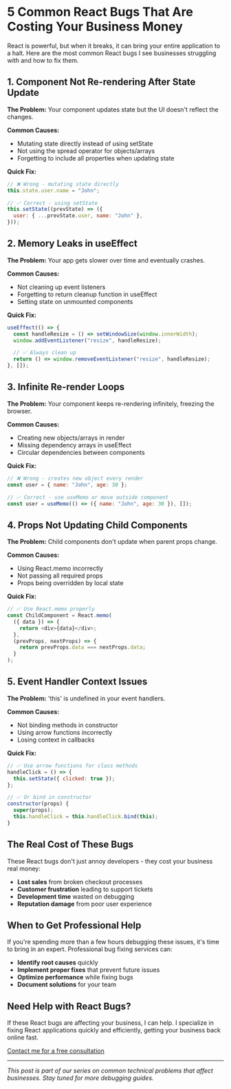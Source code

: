 # 5 Common React Bugs That Are Costing Your Business Money

React is powerful, but when it breaks, it can bring your entire application to a halt. Here are the most common React bugs I see businesses struggling with and how to fix them.

## 1. Component Not Re-rendering After State Update

**The Problem:** Your component updates state but the UI doesn't reflect the changes.

**Common Causes:**

- Mutating state directly instead of using setState
- Not using the spread operator for objects/arrays
- Forgetting to include all properties when updating state

**Quick Fix:**

```javascript
// ❌ Wrong - mutating state directly
this.state.user.name = "John";

// ✅ Correct - using setState
this.setState((prevState) => ({
  user: { ...prevState.user, name: "John" },
}));
```

## 2. Memory Leaks in useEffect

**The Problem:** Your app gets slower over time and eventually crashes.

**Common Causes:**

- Not cleaning up event listeners
- Forgetting to return cleanup function in useEffect
- Setting state on unmounted components

**Quick Fix:**

```javascript
useEffect(() => {
  const handleResize = () => setWindowSize(window.innerWidth);
  window.addEventListener("resize", handleResize);

  // ✅ Always clean up
  return () => window.removeEventListener("resize", handleResize);
}, []);
```

## 3. Infinite Re-render Loops

**The Problem:** Your component keeps re-rendering infinitely, freezing the browser.

**Common Causes:**

- Creating new objects/arrays in render
- Missing dependency arrays in useEffect
- Circular dependencies between components

**Quick Fix:**

```javascript
// ❌ Wrong - creates new object every render
const user = { name: "John", age: 30 };

// ✅ Correct - use useMemo or move outside component
const user = useMemo(() => ({ name: "John", age: 30 }), []);
```

## 4. Props Not Updating Child Components

**The Problem:** Child components don't update when parent props change.

**Common Causes:**

- Using React.memo incorrectly
- Not passing all required props
- Props being overridden by local state

**Quick Fix:**

```javascript
// ✅ Use React.memo properly
const ChildComponent = React.memo(
  ({ data }) => {
    return <div>{data}</div>;
  },
  (prevProps, nextProps) => {
    return prevProps.data === nextProps.data;
  }
);
```

## 5. Event Handler Context Issues

**The Problem:** 'this' is undefined in your event handlers.

**Common Causes:**

- Not binding methods in constructor
- Using arrow functions incorrectly
- Losing context in callbacks

**Quick Fix:**

```javascript
// ✅ Use arrow functions for class methods
handleClick = () => {
  this.setState({ clicked: true });
};

// ✅ Or bind in constructor
constructor(props) {
  super(props);
  this.handleClick = this.handleClick.bind(this);
}
```

## The Real Cost of These Bugs

These React bugs don't just annoy developers - they cost your business real money:

- **Lost sales** from broken checkout processes
- **Customer frustration** leading to support tickets
- **Development time** wasted on debugging
- **Reputation damage** from poor user experience

## When to Get Professional Help

If you're spending more than a few hours debugging these issues, it's time to bring in an expert. Professional bug fixing services can:

- **Identify root causes** quickly
- **Implement proper fixes** that prevent future issues
- **Optimize performance** while fixing bugs
- **Document solutions** for your team

## Need Help with React Bugs?

If these React bugs are affecting your business, I can help. I specialize in fixing React applications quickly and efficiently, getting your business back online fast.

[Contact me for a free consultation](#contact)

---

_This post is part of our series on common technical problems that affect businesses. Stay tuned for more debugging guides._
